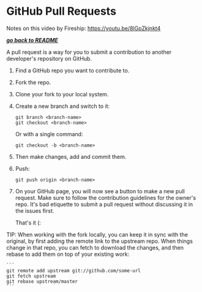 # GitHub Pull Requests

Notes on this video by Fireship: https://youtu.be/8lGpZkjnkt4

[***go back to README***](README.md)

A pull request is a way for you to submit a contribution to another developer's
repository on GitHub.

1. Find a GitHub repo you want to contribute to.
1. Fork the repo.
1. Clone your fork to your local system.
1. Create a new branch and switch to it:
    ```
    git branch <branch-name>
    git checkout <branch-name>
    ```

   Or with a single command:
    ```
    git checkout -b <branch-name>
    ```

1. Then make changes, add and commit them.
1. Push:
    ```
    git push origin <branch-name>
    ```

1. On your GitHub page, you will now see a button to make a new pull request.
   Make sure to follow the contribution guidelines for the owner's repo. It's
   bad etiquette to submit a pull request without discussing it in the issues
   first.

   That's it (:

TIP: When working with the fork locally, you can keep it in sync with the
original, by first adding the remote link to the upstream repo. When things 
change in that repo, you can fetch to download the changes, and then rebase to
add them on top of your existing work:  

    ```
    git remote add upstream git://github.com/some-url  
    git fetch upstream  
    git rebase upstream/master
    ```

